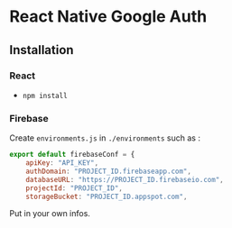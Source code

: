 # React Native Google Auth

## Installation

### React

- `npm install`

### Firebase

Create `environments.js` in `./environments` such as :
 
```js
export default firebaseConf = {
    apiKey: "API_KEY",
    authDomain: "PROJECT_ID.firebaseapp.com",
    databaseURL: "https://PROJECT_ID.firebaseio.com",
    projectId: "PROJECT_ID",
    storageBucket: "PROJECT_ID.appspot.com",
```

Put in your own infos.